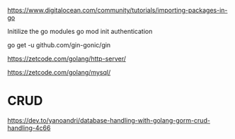 https://www.digitalocean.com/community/tutorials/importing-packages-in-go

Initilize the go modules
go mod init authentication


go get -u github.com/gin-gonic/gin

https://zetcode.com/golang/http-server/

https://zetcode.com/golang/mysql/

# CRUD

<https://dev.to/yanoandri/database-handling-with-golang-gorm-crud-handling-4c66>